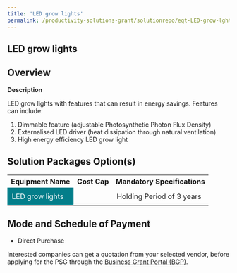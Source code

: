 ```yaml
---
title: 'LED grow lights'
permalink: /productivity-solutions-grant/solutionrepo/eqt-LED-grow-lghts-Food
---
```


## LED grow lights

## Overview

**Description**

LED grow lights with features that can result in energy savings. Features can include:

1. Dimmable feature (adjustable Photosynthetic Photon Flux Density)
2. Externalised LED driver (heat dissipation through natural ventilation)
3. High energy efficiency LED grow light   

## Solution Packages Option(s)

<table>
<tr>
<th><b>Equipment Name</b></th>
<th><b>Cost Cap</b></th>
<th><b>Mandatory Specifications</b></th>
</tr>
<tr>
<td style='padding: 10px; background-color: #037E8A; color: #FFFFFF;'>LED grow lights</td>
<td style='padding: 10px;'> </td>
<td style='padding: 10px;'>Holding Period of 3 years</td>
</tr>
</table>

## Mode and Schedule of Payment

 - Direct Purchase

Interested companies can get a quotation from your selected vendor, before applying for the PSG through the <a href='https://www.businessgrants.gov.sg/' target='_blank' rel='noopener'>Business Grant Portal (BGP)</a>.

<script src="/jquery/resize-tables.js"></script>
